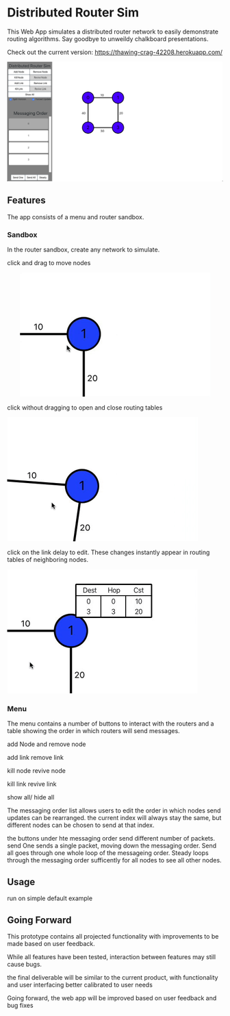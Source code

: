 # Distributed Router Sim

This Web App simulates a distributed router network to easily demonstrate routing algorithms. Say goodbye to unweildy chalkboard presentations.

Check out the current version: https://thawing-crag-42208.herokuapp.com/

![Alt text](readmeFiles/overview.png?raw=true "Title")

## Features

The app consists of a menu and router sandbox. 

### Sandbox 
In the router sandbox, create any network to simulate.

click and drag to move nodes

<div style="text-align:center"><img src="readmeFiles/moveDemo.gif?raw=true" /></div>

click without dragging to open and close routing tables

![Alt text](readmeFiles/tableDemo.gif?raw=true "Title")

click on the link delay to edit. These changes instantly appear in routing tables of neighboring nodes.

![Alt text](readmeFiles/linkDemo.gif?raw=true "Title")


### Menu 

The menu contains a number of buttons to interact with the routers and a table showing the order in which routers will send messages. 



add Node and remove node

add link remove link

kill node revive node

kill link revive link

show all/ hide all

The messaging order list allows users to edit the order in which nodes send updates can be rearranged. the current index will always stay the same, but different nodes can be chosen to send at that index.

the buttons under hte messaging order send different number of packets. send One sends a single packet, moving down the messaging order. Send all goes through one whole loop of the messageing order. Steady loops through the messaging order sufficently for all nodes to see all other nodes.

## Usage

run on simple default example

## Going Forward

This prototype contains all projected functionality with improvements to be made based on user feedback.

While all features have been tested, interaction between features may still cause bugs.



the final deliverable will be similar to the current product, with functionality and user interfacing better calibrated to user needs

Going forward, the web app will be improved based on user feedback and bug fixes
